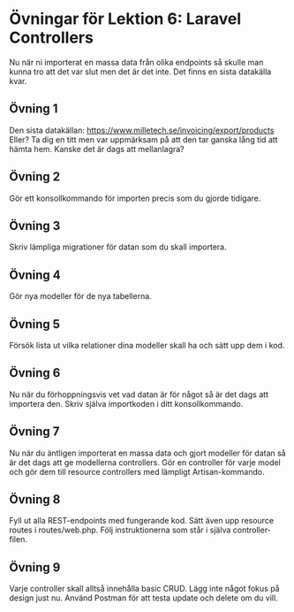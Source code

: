 # Övningar för Lektion 6: Laravel Controllers
Nu när ni importerat en massa data från olika endpoints så skulle man kunna tro att det var slut men det är det inte.
Det finns en sista datakälla kvar.
## Övning 1
Den sista datakällan: https://www.milletech.se/invoicing/export/products
Eller? Ta dig en titt men var uppmärksam på att den tar ganska lång tid att hämta hem.
Kanske det är dags att mellanlagra?
## Övning 2
Gör ett konsollkommando för importen precis som du gjorde tidigare.
## Övning 3
Skriv lämpliga migrationer för datan som du skall importera.
## Övning 4
Gör nya modeller för de nya tabellerna.
## Övning 5
Försök lista ut vilka relationer dina modeller skall ha och sätt upp dem i kod.
## Övning 6
Nu när du förhoppningsvis vet vad datan är för något så är det dags att importera den.
Skriv själva importkoden i ditt konsollkommando.
## Övning 7
Nu när du äntligen importerat en massa data och gjort modeller för datan så är det dags att ge modellerna controllers.
Gör en controller för varje model och gör dem till resource controllers med lämpligt Artisan-kommando.
## Övning 8
Fyll ut alla REST-endpoints med fungerande kod. Sätt även upp resource routes i routes/web.php.
Följ instruktionerna som står i själva controller-filen.
## Övning 9
Varje controller skall alltså innehålla basic CRUD. Lägg inte något fokus på design just nu.
Använd Postman för att testa update och delete om du vill.